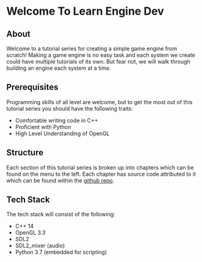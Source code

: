 # Welcome To Learn Engine Dev

## About

Welcome to a tutorial series for creating a simple game engine from scratch!  Making a game engine is no easy task and each system we create could have multiple tutorials of its own.  But fear not, we will walk through building an engine each system at a time.

## Prerequisites

Programming skills of all level are welcome, but to get the most out of this tutorial series you should have the following traits:

* Comfortable writing code in C++
* Proficient with Python
* High Level Understanding of OpenGL

## Structure

Each section of this tutorial series is broken up into chapters which can be found on the menu to the left.  Each chapter has source code attributed to it which can be found within the [github repo](https://github.com/Chukobyte/learn-engine-dev).

## Tech Stack

The tech stack will consist of the following:

* C++ 14
* OpenGL 3.3
* SDL2
* SDL2_mixer (audio)
* Python 3.7 (embedded for scripting)
